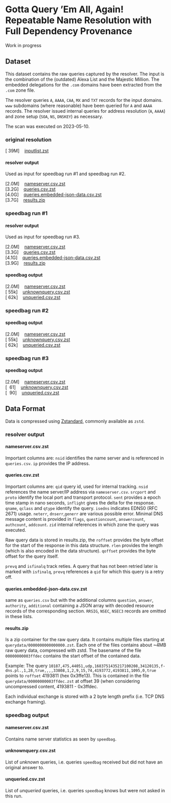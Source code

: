 # Gotta Query ’Em All, Again! Repeatable Name Resolution with Full Dependency Provenance

Work in progress

## Dataset

This dataset contains the raw queries captured by the resolver.
The input is the combination of the (outdated) Alexa List and the Majestic Million.
The embedded delegations for the `.com` domains have been extracted from the `.com` zone file.

The resolver queries `A`, `AAAA`, `CAA`, `MX` and `TXT` records for the input domains.
`www` subdomains (where reasonable) have been queried for `A` and `AAAA` records.
The resolver issued internal queries for address resolution (`A`, `AAAA`) and zone setup (`SOA`, `NS`, `DNSKEY`) as necessary.

The scan was executed on 2023-05-10.

### original resolution

<html>
[&nbsp;39M]&nbsp;&nbsp;&nbsp;&nbsp;<a href="https://alcatraz.net.in.tum.de/naab-anrw2023/inputlist.zst">inputlist.zst</a><br>
</html>


#### resolver output
Used as input for speedbag run #1 and speedbag run #2.

<html>
[2.0M]&nbsp;&nbsp;&nbsp;&nbsp;<a href="https://alcatraz.net.in.tum.de/naab-anrw2023/original/resolveout/nameserver.csv.zst">nameserver.csv.zst</a><br>
[3.2G]&nbsp;&nbsp;&nbsp;&nbsp;<a href="https://alcatraz.net.in.tum.de/naab-anrw2023/original/resolveout/queries.csv.zst">queries.csv.zst</a><br>
[4.0G]&nbsp;&nbsp;&nbsp;&nbsp;<a href="https://alcatraz.net.in.tum.de/naab-anrw2023/original/resolveout/queries.embedded-json-data.csv.zst">queries.embedded-json-data.csv.zst</a><br>
[3.7G]&nbsp;&nbsp;&nbsp;&nbsp;<a href="https://alcatraz.net.in.tum.de/naab-anrw2023/original/resolveout/results.zip">results.zip</a><br>
</html>


### speedbag run #1

#### resolver output
Used as input for speedbag run #3.

<html>
[2.0M]&nbsp;&nbsp;&nbsp;&nbsp;<a href="https://alcatraz.net.in.tum.de/naab-anrw2023/speedbag-run1/resolveout/nameserver.csv.zst">nameserver.csv.zst</a><br>
[3.3G]&nbsp;&nbsp;&nbsp;&nbsp;<a href="https://alcatraz.net.in.tum.de/naab-anrw2023/speedbag-run1/resolveout/queries.csv.zst">queries.csv.zst</a><br>
[4.1G]&nbsp;&nbsp;&nbsp;&nbsp;<a href="https://alcatraz.net.in.tum.de/naab-anrw2023/speedbag-run1/resolveout/queries.embedded-json-data.csv.zst">queries.embedded-json-data.csv.zst</a><br>
[3.9G]&nbsp;&nbsp;&nbsp;&nbsp;<a href="https://alcatraz.net.in.tum.de/naab-anrw2023/speedbag-run1/resolveout/results.zip">results.zip</a><br>
</html>


#### speedbag output

<html>
[2.0M]&nbsp;&nbsp;&nbsp;&nbsp;<a href="https://alcatraz.net.in.tum.de/naab-anrw2023/speedbag-run1/speedbagout/nameserver.csv.zst">nameserver.csv.zst</a><br>
[&nbsp;55k]&nbsp;&nbsp;&nbsp;&nbsp;<a href="https://alcatraz.net.in.tum.de/naab-anrw2023/speedbag-run1/speedbagout/unknownquery.csv.zst">unknownquery.csv.zst</a><br>
[&nbsp;62k]&nbsp;&nbsp;&nbsp;&nbsp;<a href="https://alcatraz.net.in.tum.de/naab-anrw2023/speedbag-run1/speedbagout/unqueried.csv.zst">unqueried.csv.zst</a><br>
</html>


### speedbag run #2

#### speedbag output

<html>
[2.0M]&nbsp;&nbsp;&nbsp;&nbsp;<a href="https://alcatraz.net.in.tum.de/naab-anrw2023/speedbag-run2/speedbagout/nameserver.csv.zst">nameserver.csv.zst</a><br>
[&nbsp;55k]&nbsp;&nbsp;&nbsp;&nbsp;<a href="https://alcatraz.net.in.tum.de/naab-anrw2023/speedbag-run2/speedbagout/unknownquery.csv.zst">unknownquery.csv.zst</a><br>
[&nbsp;62k]&nbsp;&nbsp;&nbsp;&nbsp;<a href="https://alcatraz.net.in.tum.de/naab-anrw2023/speedbag-run2/speedbagout/unqueried.csv.zst">unqueried.csv.zst</a><br>
</html>


### speedbag run #3

#### speedbag output

<html>
[2.0M]&nbsp;&nbsp;&nbsp;&nbsp;<a href="https://alcatraz.net.in.tum.de/naab-anrw2023/speedbag-run3/speedbagout/nameserver.csv.zst">nameserver.csv.zst</a><br>
[&nbsp;&nbsp;61]&nbsp;&nbsp;&nbsp;&nbsp;<a href="https://alcatraz.net.in.tum.de/naab-anrw2023/speedbag-run3/speedbagout/unknownquery.csv.zst">unknownquery.csv.zst</a><br>
[&nbsp;&nbsp;90]&nbsp;&nbsp;&nbsp;&nbsp;<a href="https://alcatraz.net.in.tum.de/naab-anrw2023/speedbag-run3/speedbagout/unqueried.csv.zst">unqueried.csv.zst</a><br>
</html>


## Data Format

Data is compressed using [Zstandard](https://facebook.github.io/zstd/), commonly available as `zstd`.

### resolver output

#### nameserver.csv.zst
Important columns are:
`nsid` identifies the name server and is referenced in `queries.csv`.
`ip` provides the IP address.

#### queries.csv.zst
Important columns are:
`qid` query id, used for internal tracking.
`nsid` references the name server/IP address via `nameserver.csv`.
`srcport` and `proto` identify the local port and transport protocol.
`sent` provides a epoch time stamp in nano seconds, `inflight` gives the delta for the response.
`qname`, `qclass` and `qtype` identify the query.
`isedns` indicates EDNS0 (RFC 2671) usage.
`neterr`, `dnserr`,`generr` are various possible error.
Minimal DNS message content is provided in `flags`, `questioncount`, `answercount`, `authcount`, `addcount`.
`zid` internal references in which zone the query was executed.

Raw query data is stored in results.zip, the `roffset` provides the byte offset for the start of the response in this data structure.
`rlen` provides the length (which is also encoded in the data structure).
`qoffset` provides the byte offset for the query itself.

`prevq` and `isfinalq` track reties.
A query that has not been retried later is marked with `isfinalq`, `prevq` references a `qid` for which this query is a retry off.

#### queries.embedded-json-data.csv.zst
same as `queries.csv` but with the additional columns `question`, `answer`, `authority`, `additional` containing a JSON array with decoded resource records of the corresponding section.
`RRSIG`, `NSEC`, `NSEC3` records are omitted in these lists.

#### results.zip

Is a zip container for the raw query data.
It contains multiple files starting at `querydata/0000000000000000.zst`.
Each one of the files contains about ~4MB raw query data, compressed with zstd.
The basename of the file `00000000003ffdec` contains the start offset of the contained data.

Example: The query `10187,475,44051,udp,1683751435217100208,34120135,f-dns.pl.,1,28,true,,,,33808,1,2,9,15,74,4193772,4193811,1095,0,true` points to `roffset` 4193811 (hex 0x3ffe13). This is contained in the file `querydata/00000000003ffdec.zst` at offset 39 (when considering uncompressed content, 4193811 - 0x3ffdec.

Each individual exchange is stored with a 2 byte length prefix (i.e. TCP DNS exchange framing).

### speedbag output

#### nameserver.csv.zst
Contains name server statistics as seen by `speedbag`.

#### unknownquery.csv.zst
List of _unknown_ queries, i.e. queries `speedbag` received but did not have an original answer to.

#### unqueried.csv.zst
List of _unqueried_ queries, i.e. queries `speedbag` knows but were not asked in this run.
